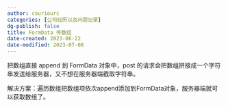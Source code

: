 ```yaml
---
author: couriourc
categories: [公司经历以及问题记录]
dg-publish: false
title: FormData 传数组
date-created: 2023-06-22
date-modified: 2023-07-08
---
```


把数组直接 append 到 FormData 对象中，post 的请求会把数组拼接成一个字符串发送给服务器，又不想在服务器端截取字符串。

解决方案：遍历数组把数组项依次append添加到FormData对象，服务器端就可以获取数组了。
